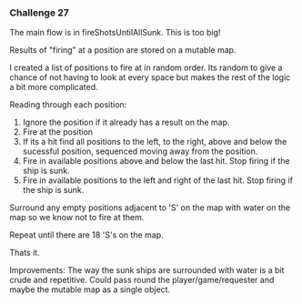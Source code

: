 ### Challenge 27

The main flow is in fireShotsUntilAllSunk. This is too big!

Results of "firing" at a position are stored on a mutable map.

I created a list of positions to fire at in random order. 
Its random to give a chance of not having to look at every space but makes the rest of the logic a bit more complicated.

Reading through each position:
1. Ignore the position if it already has a result on the map.
2. Fire at the position
3. If its a hit find all positions to the left, to the right, above and below the sucessful position, sequenced moving away from the position.
4. Fire in available positions above and below the last hit. Stop firing if the ship is sunk.
5. Fire in available positions to the left and right of the last hit. Stop firing if the ship is sunk. 

Surround any empty positions adjacent to 'S' on the map with water on the map so we know not to fire at them. 

Repeat until there are 18 'S's on the map.

Thats it.

Improvements:
The way the sunk ships are surrounded with water is a bit crude and repetitive.
Could pass round the player/game/requester and maybe the mutable map as a single object.